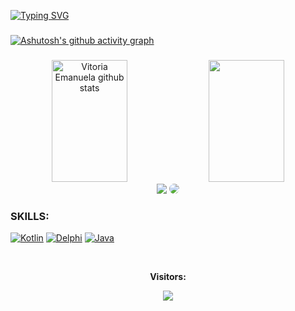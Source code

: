 

[![Typing SVG](https://readme-typing-svg.herokuapp.com/?color=c196c1&size=35&center=true&vCenter=true&width=1000&lines=Wello+world!;My+name+is+Vitoria+Emanuela+!;I+study+programming+and+robotics;I'm+a+student+at+UNISATC+:%29)](https://git.io/typing-svg)
###
[![Ashutosh's github activity graph](https://github-readme-activity-graph.vercel.app/graph?username=RamosVitoria&bg_color=000000&color=aa4cbd&line=844d9d&point=403d3d&area=true&hide_border=true)](https://github.com/ashutosh00710/github-readme-activity-graph)


###


<div align="center">  
  <img width="49%" height="195px" src="https://github-readme-stats.vercel.app/api?username=RamosVitoria&show_icons=true&count_private=true&hide_border=true&title_color=c196c1&icon_color=c196c1&text_color=c9d1d9&bg_color=0d1117" alt="Vitoria Emanuela github stats" /> 
  <img width="49%" height="195px" src="https://github-readme-stats.vercel.app/api/top-langs/?username=RamosVitoria&layout=compact&hide_border=true&title_color=c196c1&text_color=c196c1&bg_color=0d1117" />
</div>



<div align="center"> 
<a href = "mailto:vitoriaemanuelaramos@gmail.com"> <img src="https://img.shields.io/badge/-Gmail-%23333?style=for-the-badge&logo=gmail&logoColor=white" target="_blank"></a>
<a href="https://www.linkedin.com/in/vitoria-emanuela-ramos-04b5482b6/?utm_source=share&utm_campaign=share_via&utm_content=profile&utm_medium=android_app" target="_blank"><img src="https://img.shields.io/badge/-LinkedIn-%230077B5?style=for-the-badge&logo=linkedin&logoColor=white" style="border-radius: 30px" target="_blank"></a> 
 </div>
 
### SKILLS:

[![Kotlin](https://img.shields.io/badge/-Kotlin-0D1117?style=for-the-badge&logo=kotlin&labelColor=0D1117&color=0D1117)](https://developer.mozilla.org/en-US/docs/Learn/Server-side/Kotlin)
[![Delphi](https://img.shields.io/badge/-Delphi-0D1117?style=for-the-badge&logo=delphi&labelColor=0D1117&color=0D1117)](https://developer.mozilla.org/en-US/docs/Learn/Server-side/Delphi)
[![Java](https://img.shields.io/badge/-Java-0D1117?style=for-the-badge&logo=java&labelColor=0D1117&color=0D1117)](https://developer.mozilla.org/en-US/docs/Learn/Server-side/Java)




<div align="center">
<br><p align="centre"><b>Visitors:</b></p>  
<p align="center"><img align="center" src="https://profile-counter.glitch.me/{RamosVitoria}/count.svg" /></p> 
<br>
</div>



